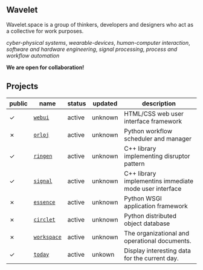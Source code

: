 ## Wavelet

Wavelet.space is a group of thinkers, developers and designers who act as a collective for work purposes.

*cyber-physical systems*, *wearable-devices*, *human-computer interaction*, *software and hardware engineering*, *signal processing*, *process and workflow automation* 

**We are open for collaboration!**

## Projects

|public|name|status|updated|description|
|------|----|------|-------|-----------|
|&check;|[`webui`](https://github.com/wavelet-space/webui)|active|unknown|HTML/CSS web user interface framework
|&cross;|[`orloj`](https://github.com/wavelet-space/orloj)|active|unknown|Python workflow scheduler and manager
|&check;|[`ringen`](https://github.com/wavelet-space/ringen)|active|unknown|C++ library implementing disruptor pattern
|&check;|[`signal`](https://github.com/wavelet-space/signal)|active|unknown|C++ library  implementins immediate mode user interface
|&cross;|[`essence`](https://github.com/wavelet-space/essence)|active|unknown|Python WSGI application framework
|&cross;|[`circlet`](https://github.com/wavelet-space/circlet)|active|unknown|Python distributed object database
|&cross;|[`workspace`](https://github.com/wavelet-space/workspace)|active|unknown|The organizational and operational documents.
|&check;|[`today`](https://github.com/wavelet-space/today)|active|unkown|Display interesting data for the current day.
